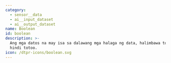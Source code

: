 ```yaml
---
category:
  - sensor__data
  - ai__input_dataset
  - ai__output_dataset
name: Boolean
id: boolean
description: >-
  Ang mga datos na may isa sa dalawang mga halaga ng data, halimbawa totoo at
  hindi totoo.
icon: /dtpr-icons/boolean.svg
---
```



